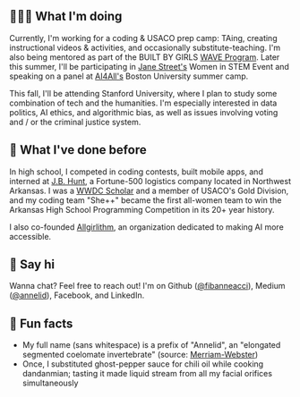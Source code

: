 ---
---

## 👩🏻‍💻 What I'm doing

Currently, I'm working for a coding & USACO prep camp: TAing, creating instructional videos & activities,  and occasionally substitute-teaching. I'm also being mentored as part of the BUILT BY GIRLS [WAVE Program](https://www.builtbygirls.com/about-wave). Later this summer, I'll be participating in [Jane Street's](https://www.janestreet.com) Women in STEM Event and speaking on a panel at [AI4All's](https://ai-4-all.org) Boston University summer camp.

This fall, I'll be attending Stanford University, where I plan to study some combination of tech and the humanities. I'm especially interested in data politics, AI ethics, and algorithmic bias, as well as issues involving voting and / or the criminal justice system.

## 🦕 What I've done before

In high school, I competed in coding contests, built mobile apps, and interned at [J.B. Hunt](https://www.jbhunt.com), a Fortune-500 logistics company located in Northwest Arkansas. I was a [WWDC Scholar](https://developer.apple.com/wwdc19/scholarships/) and a member of USACO's Gold Division, and my coding team "She++" became the first all-women team to win the Arkansas High School Programming Competition in its 20+ year history.

I also co-founded [Allgirlithm](https://www.allgirlithm.org), an organization dedicated to making AI more accessible.

## 👋 Say hi

Wanna chat? Feel free to reach out! I'm on Github ([@fibanneacci](https://github.com/fibanneacci)), Medium ([@annelid](https://medium.com/@annelid)), Facebook, and LinkedIn.

## 🤪 Fun facts

- My full name (sans whitespace) is a prefix of "Annelid", an "elongated segmented coelomate invertebrate" (source: [Merriam-Webster](https://www.merriam-webster.com/dictionary/annelid))
- Once, I substituted ghost-pepper sauce for chili oil while cooking dandanmian; tasting it made liquid stream from all my facial orifices simultaneously
